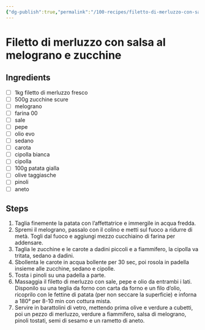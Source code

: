```yaml
---
{"dg-publish":true,"permalink":"/100-recipes/filetto-di-merluzzo-con-salsa-al-melograno-e-zucchine/"}
---
```


# Filetto di merluzzo con salsa al melograno e zucchine
## Ingredients
- [ ] 1kg filetto di merluzzo fresco
- [ ] 500g zucchine scure
- [ ] melograno
- [ ] farina 00
- [ ] sale
- [ ] pepe
- [ ] olio evo
- [ ] sedano
- [ ] carota
- [ ] cipolla bianca
- [ ] cipolla
- [ ] 100g patata gialla
- [ ] olive taggiasche
- [ ] pinoli
- [ ] aneto
## Steps
1. Taglia finemente la patata con l’affettatrice e immergile in acqua fredda.
2. Spremi il melograno, passalo con il colino e metti sul fuoco a ridurre di metà. Togli dal fuoco e aggiungi mezzo cucchiaino di farina per addensare.
3. Taglia le zucchine e le carote a dadini piccoli e a fiammifero, la cipolla va tritata, sedano a dadini.
4. Sbollenta le carote in acqua bollente per 30 sec, poi rosola in padella insieme alle zucchine, sedano e cipolle.
5. Tosta i pinoli su una padella a parte.
6. Massaggia il filetto di merluzzo con sale, pepe e olio da entrambi i lati. Disponilo su una teglia da forno con carta da forno e un filo d’olio, ricoprilo con le fettine di patata (per non seccare la superficie) e inforna a 180° per 8-10 min con cottura mista.
7. Servire in barattolini di vetro, mettendo prima olive e verdure a cubetti, poi un pezzo di merluzzo, verdure a fiammifero, salsa di melograno, pinoli tostati, semi di sesamo e un rametto di aneto.